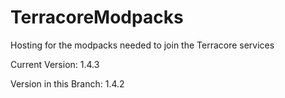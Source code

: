 # TerracoreModpacks
Hosting for the modpacks needed to join the Terracore services




Current Version: 1.4.3

Version in this Branch: 1.4.2
